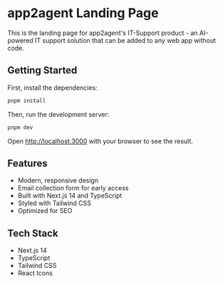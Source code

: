 # app2agent Landing Page

This is the landing page for app2agent's IT-Support product - an AI-powered IT support solution that can be added to any web app without code.

## Getting Started

First, install the dependencies:

```bash
pnpm install
```

Then, run the development server:

```bash
pnpm dev
```

Open [http://localhost:3000](http://localhost:3000) with your browser to see the result.

## Features

- Modern, responsive design
- Email collection form for early access
- Built with Next.js 14 and TypeScript
- Styled with Tailwind CSS
- Optimized for SEO

## Tech Stack

- Next.js 14
- TypeScript
- Tailwind CSS
- React Icons
